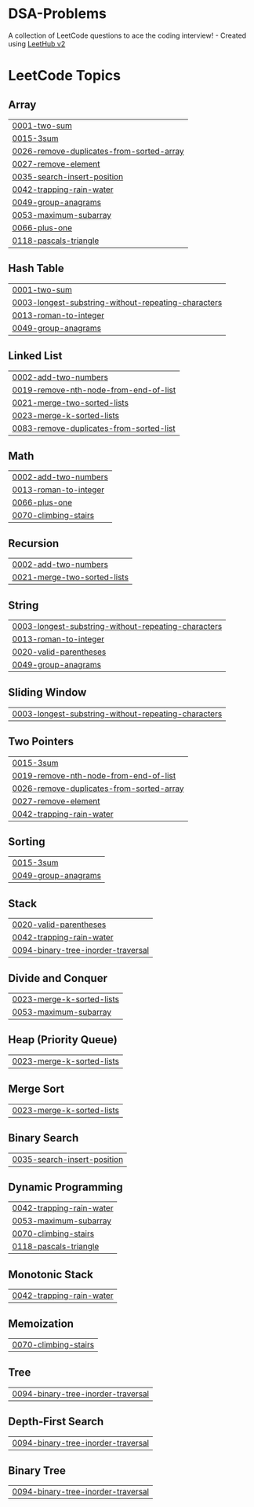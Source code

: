 # DSA-Problems
A collection of LeetCode questions to ace the coding interview! - Created using [LeetHub v2](https://github.com/arunbhardwaj/LeetHub-2.0)

<!---LeetCode Topics Start-->
# LeetCode Topics
## Array
|  |
| ------- |
| [0001-two-sum](https://github.com/KingDavidKo/DSA-Problems/tree/master/0001-two-sum) |
| [0015-3sum](https://github.com/KingDavidKo/DSA-Problems/tree/master/0015-3sum) |
| [0026-remove-duplicates-from-sorted-array](https://github.com/KingDavidKo/DSA-Problems/tree/master/0026-remove-duplicates-from-sorted-array) |
| [0027-remove-element](https://github.com/KingDavidKo/DSA-Problems/tree/master/0027-remove-element) |
| [0035-search-insert-position](https://github.com/KingDavidKo/DSA-Problems/tree/master/0035-search-insert-position) |
| [0042-trapping-rain-water](https://github.com/KingDavidKo/DSA-Problems/tree/master/0042-trapping-rain-water) |
| [0049-group-anagrams](https://github.com/KingDavidKo/DSA-Problems/tree/master/0049-group-anagrams) |
| [0053-maximum-subarray](https://github.com/KingDavidKo/DSA-Problems/tree/master/0053-maximum-subarray) |
| [0066-plus-one](https://github.com/KingDavidKo/DSA-Problems/tree/master/0066-plus-one) |
| [0118-pascals-triangle](https://github.com/KingDavidKo/DSA-Problems/tree/master/0118-pascals-triangle) |
## Hash Table
|  |
| ------- |
| [0001-two-sum](https://github.com/KingDavidKo/DSA-Problems/tree/master/0001-two-sum) |
| [0003-longest-substring-without-repeating-characters](https://github.com/KingDavidKo/DSA-Problems/tree/master/0003-longest-substring-without-repeating-characters) |
| [0013-roman-to-integer](https://github.com/KingDavidKo/DSA-Problems/tree/master/0013-roman-to-integer) |
| [0049-group-anagrams](https://github.com/KingDavidKo/DSA-Problems/tree/master/0049-group-anagrams) |
## Linked List
|  |
| ------- |
| [0002-add-two-numbers](https://github.com/KingDavidKo/DSA-Problems/tree/master/0002-add-two-numbers) |
| [0019-remove-nth-node-from-end-of-list](https://github.com/KingDavidKo/DSA-Problems/tree/master/0019-remove-nth-node-from-end-of-list) |
| [0021-merge-two-sorted-lists](https://github.com/KingDavidKo/DSA-Problems/tree/master/0021-merge-two-sorted-lists) |
| [0023-merge-k-sorted-lists](https://github.com/KingDavidKo/DSA-Problems/tree/master/0023-merge-k-sorted-lists) |
| [0083-remove-duplicates-from-sorted-list](https://github.com/KingDavidKo/DSA-Problems/tree/master/0083-remove-duplicates-from-sorted-list) |
## Math
|  |
| ------- |
| [0002-add-two-numbers](https://github.com/KingDavidKo/DSA-Problems/tree/master/0002-add-two-numbers) |
| [0013-roman-to-integer](https://github.com/KingDavidKo/DSA-Problems/tree/master/0013-roman-to-integer) |
| [0066-plus-one](https://github.com/KingDavidKo/DSA-Problems/tree/master/0066-plus-one) |
| [0070-climbing-stairs](https://github.com/KingDavidKo/DSA-Problems/tree/master/0070-climbing-stairs) |
## Recursion
|  |
| ------- |
| [0002-add-two-numbers](https://github.com/KingDavidKo/DSA-Problems/tree/master/0002-add-two-numbers) |
| [0021-merge-two-sorted-lists](https://github.com/KingDavidKo/DSA-Problems/tree/master/0021-merge-two-sorted-lists) |
## String
|  |
| ------- |
| [0003-longest-substring-without-repeating-characters](https://github.com/KingDavidKo/DSA-Problems/tree/master/0003-longest-substring-without-repeating-characters) |
| [0013-roman-to-integer](https://github.com/KingDavidKo/DSA-Problems/tree/master/0013-roman-to-integer) |
| [0020-valid-parentheses](https://github.com/KingDavidKo/DSA-Problems/tree/master/0020-valid-parentheses) |
| [0049-group-anagrams](https://github.com/KingDavidKo/DSA-Problems/tree/master/0049-group-anagrams) |
## Sliding Window
|  |
| ------- |
| [0003-longest-substring-without-repeating-characters](https://github.com/KingDavidKo/DSA-Problems/tree/master/0003-longest-substring-without-repeating-characters) |
## Two Pointers
|  |
| ------- |
| [0015-3sum](https://github.com/KingDavidKo/DSA-Problems/tree/master/0015-3sum) |
| [0019-remove-nth-node-from-end-of-list](https://github.com/KingDavidKo/DSA-Problems/tree/master/0019-remove-nth-node-from-end-of-list) |
| [0026-remove-duplicates-from-sorted-array](https://github.com/KingDavidKo/DSA-Problems/tree/master/0026-remove-duplicates-from-sorted-array) |
| [0027-remove-element](https://github.com/KingDavidKo/DSA-Problems/tree/master/0027-remove-element) |
| [0042-trapping-rain-water](https://github.com/KingDavidKo/DSA-Problems/tree/master/0042-trapping-rain-water) |
## Sorting
|  |
| ------- |
| [0015-3sum](https://github.com/KingDavidKo/DSA-Problems/tree/master/0015-3sum) |
| [0049-group-anagrams](https://github.com/KingDavidKo/DSA-Problems/tree/master/0049-group-anagrams) |
## Stack
|  |
| ------- |
| [0020-valid-parentheses](https://github.com/KingDavidKo/DSA-Problems/tree/master/0020-valid-parentheses) |
| [0042-trapping-rain-water](https://github.com/KingDavidKo/DSA-Problems/tree/master/0042-trapping-rain-water) |
| [0094-binary-tree-inorder-traversal](https://github.com/KingDavidKo/DSA-Problems/tree/master/0094-binary-tree-inorder-traversal) |
## Divide and Conquer
|  |
| ------- |
| [0023-merge-k-sorted-lists](https://github.com/KingDavidKo/DSA-Problems/tree/master/0023-merge-k-sorted-lists) |
| [0053-maximum-subarray](https://github.com/KingDavidKo/DSA-Problems/tree/master/0053-maximum-subarray) |
## Heap (Priority Queue)
|  |
| ------- |
| [0023-merge-k-sorted-lists](https://github.com/KingDavidKo/DSA-Problems/tree/master/0023-merge-k-sorted-lists) |
## Merge Sort
|  |
| ------- |
| [0023-merge-k-sorted-lists](https://github.com/KingDavidKo/DSA-Problems/tree/master/0023-merge-k-sorted-lists) |
## Binary Search
|  |
| ------- |
| [0035-search-insert-position](https://github.com/KingDavidKo/DSA-Problems/tree/master/0035-search-insert-position) |
## Dynamic Programming
|  |
| ------- |
| [0042-trapping-rain-water](https://github.com/KingDavidKo/DSA-Problems/tree/master/0042-trapping-rain-water) |
| [0053-maximum-subarray](https://github.com/KingDavidKo/DSA-Problems/tree/master/0053-maximum-subarray) |
| [0070-climbing-stairs](https://github.com/KingDavidKo/DSA-Problems/tree/master/0070-climbing-stairs) |
| [0118-pascals-triangle](https://github.com/KingDavidKo/DSA-Problems/tree/master/0118-pascals-triangle) |
## Monotonic Stack
|  |
| ------- |
| [0042-trapping-rain-water](https://github.com/KingDavidKo/DSA-Problems/tree/master/0042-trapping-rain-water) |
## Memoization
|  |
| ------- |
| [0070-climbing-stairs](https://github.com/KingDavidKo/DSA-Problems/tree/master/0070-climbing-stairs) |
## Tree
|  |
| ------- |
| [0094-binary-tree-inorder-traversal](https://github.com/KingDavidKo/DSA-Problems/tree/master/0094-binary-tree-inorder-traversal) |
## Depth-First Search
|  |
| ------- |
| [0094-binary-tree-inorder-traversal](https://github.com/KingDavidKo/DSA-Problems/tree/master/0094-binary-tree-inorder-traversal) |
## Binary Tree
|  |
| ------- |
| [0094-binary-tree-inorder-traversal](https://github.com/KingDavidKo/DSA-Problems/tree/master/0094-binary-tree-inorder-traversal) |
<!---LeetCode Topics End-->